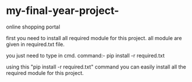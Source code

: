 # my-final-year-project-
online shopping portal


first you need to install all required module for this project.
all module are given in required.txt file.



you just need to type in cmd.
command:-  pip install -r required.txt


using this "pip install -r required.txt" command you can easily install all the required module for this project.
